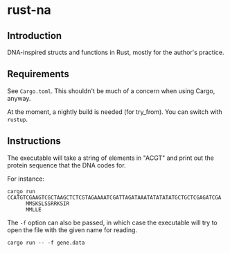 # rust-na

## Introduction

DNA-inspired structs and functions in Rust, mostly for the author's practice.

## Requirements

See `Cargo.toml`. This shouldn't be much of a concern when using Cargo, anyway.

At the moment, a nightly build is needed (for try_from). You can switch with `rustup`.

## Instructions

The executable will take a string of elements in "ACGT" and print out the protein sequence that the DNA codes for.

For instance:

```
cargo run CCATGTCGAAGTCGCTAAGCTCTCGTAGAAAATCGATTAGATAAATATATATATGCTGCTCGAGATCGA
      MMSKSLSSRRKSIR
      MMLLE
```

The `-f` option can also be passed, in which case the executable will try to open the file with the given name for reading.

```
cargo run -- -f gene.data
```
